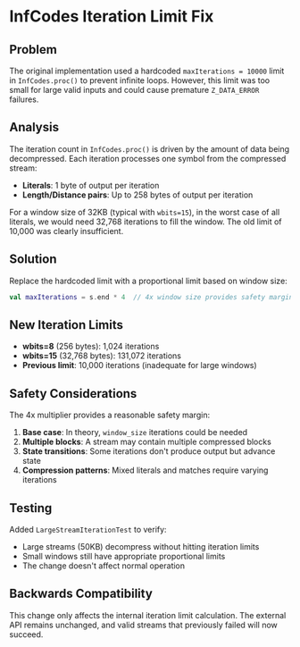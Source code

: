 # InfCodes Iteration Limit Fix

## Problem
The original implementation used a hardcoded `maxIterations = 10000` limit in `InfCodes.proc()` to prevent infinite loops. However, this limit was too small for large valid inputs and could cause premature `Z_DATA_ERROR` failures.

## Analysis
The iteration count in `InfCodes.proc()` is driven by the amount of data being decompressed. Each iteration processes one symbol from the compressed stream:
- **Literals**: 1 byte of output per iteration
- **Length/Distance pairs**: Up to 258 bytes of output per iteration

For a window size of 32KB (typical with `wbits=15`), in the worst case of all literals, we would need 32,768 iterations to fill the window. The old limit of 10,000 was clearly insufficient.

## Solution
Replace the hardcoded limit with a proportional limit based on window size:

```kotlin
val maxIterations = s.end * 4  // 4x window size provides safety margin
```

## New Iteration Limits
- **wbits=8** (256 bytes): 1,024 iterations 
- **wbits=15** (32,768 bytes): 131,072 iterations
- **Previous limit**: 10,000 iterations (inadequate for large windows)

## Safety Considerations
The 4x multiplier provides a reasonable safety margin:
1. **Base case**: In theory, `window_size` iterations could be needed
2. **Multiple blocks**: A stream may contain multiple compressed blocks
3. **State transitions**: Some iterations don't produce output but advance state
4. **Compression patterns**: Mixed literals and matches require varying iterations

## Testing
Added `LargeStreamIterationTest` to verify:
- Large streams (50KB) decompress without hitting iteration limits
- Small windows still have appropriate proportional limits
- The change doesn't affect normal operation

## Backwards Compatibility
This change only affects the internal iteration limit calculation. The external API remains unchanged, and valid streams that previously failed will now succeed.
